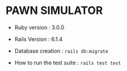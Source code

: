 # PAWN SIMULATOR

* Ruby version : 3.0.0
* Rails Version : 6.1.4

* Database creation : 
  ``` rails db:migrate ```

* How to run the test suite : ``` rails test test ```
